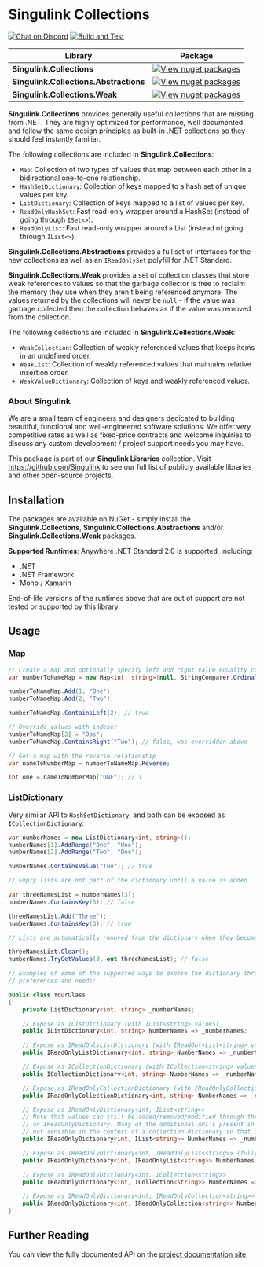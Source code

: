 # Singulink Collections

[![Chat on Discord](https://img.shields.io/discord/906246067773923490)](https://discord.gg/EkQhJFsBu6)
[![Build and Test](https://github.com/Singulink/Singulink.Collections/workflows/build%20and%20test/badge.svg)](https://github.com/Singulink/Singulink.Collections?query=workflow%3A%22build+and+test%22)

| Library | Package |
| --- | --- |
| **Singulink.Collections** | [![View nuget packages](https://img.shields.io/nuget/v/Singulink.Collections.svg)](https://www.nuget.org/packages/Singulink.Collections/) |
| **Singulink.Collections.Abstractions** | [![View nuget packages](https://img.shields.io/nuget/v/Singulink.Collections.Abstractions.svg)](https://www.nuget.org/packages/Singulink.Collections.Abstractions/) |
| **Singulink.Collections.Weak** | [![View nuget packages](https://img.shields.io/nuget/v/Singulink.Collections.Weak.svg)](https://www.nuget.org/packages/Singulink.Collections.Weak/) |

**Singulink.Collections** provides generally useful collections that are missing from .NET. They are highly optimized for performance, well documented and follow the same design principles as built-in .NET collections so they should feel instantly familiar.

The following collections are included in **Singulink.Collections**:
- `Map`: Collection of two types of values that map between each other in a bidirectional one-to-one relationship.
- `HashSetDictionary`: Collection of keys mapped to a hash set of unique values per key.
- `ListDictionary`: Collection of keys mapped to a list of values per key.
- `ReadOnlyHashSet`: Fast read-only wrapper around a HashSet (instead of going through `ISet<>`).
- `ReadOnlyList`: Fast read-only wrapper around a List (instead of going through `IList<>`).

**Singulink.Collections.Abstractions** provides a full set of interfaces for the new collections as well as an `IReadOnlySet` polyfill for .NET Standard.

**Singulink.Collections.Weak** provides a set of collection classes that store weak references to values so that the garbage collector is free to reclaim the memory they use when they aren't being referenced anymore. The values returned by the collections will never be `null` - if the value was garbage collected then the collection behaves as if the value was removed from the collection.

The following collections are included in **Singulink.Collections.Weak**:
- `WeakCollection`: Collection of weakly referenced values that keeps items in an undefined order.
- `WeakList`: Collection of weakly referenced values that maintains relative insertion order.
- `WeakValueDictionary`: Collection of keys and weakly referenced values.

### About Singulink

We are a small team of engineers and designers dedicated to building beautiful, functional and well-engineered software solutions. We offer very competitive rates as well as fixed-price contracts and welcome inquiries to discuss any custom development / project support needs you may have.

This package is part of our **Singulink Libraries** collection. Visit https://github.com/Singulink to see our full list of publicly available libraries and other open-source projects.

## Installation

The packages are available on NuGet - simply install the **Singulink.Collections**, **Singulink.Collections.Abstractions** and/or **Singulink.Collections.Weak** packages.

**Supported Runtimes**: Anywhere .NET Standard 2.0 is supported, including:
- .NET
- .NET Framework
- Mono / Xamarin

End-of-life versions of the runtimes above that are out of support are not tested or supported by this library.

## Usage

### Map

```c#
// Create a map and optionally specify left and right value equality comparers
var numberToNameMap = new Map<int, string>(null, StringComparer.OrdinalIgnoreCase);

numberToNameMap.Add(1, "One");
numberToNameMap.Add(2, "Two");

numberToNameMap.ContainsLeft(2); // true

// Override values with indexer
numberToNameMap[2] = "Dos";
numberToNameMap.ContainsRight("Two"); // false, was overridden above

// Get a map with the reverse relationship
var nameToNumberMap = numberToNameMap.Reverse;

int one = nameToNumberMap["ONE"]; // 1

```

### ListDictionary

Very similar API to `HashSetDictionary`, and both can be exposed as `ICollectionDictionary`:

```c#
var numberNames = new ListDictionary<int, string>();
numberNames[1].AddRange("One", "Uno");
numberNames[2].AddRange("Two", "Dos");

numberNames.ContainsValue("Two"); // true

// Empty lists are not part of the dictionary until a value is added

var threeNamesList = numberNames[3];
numberNames.ContainsKey(3); // false

threeNamesList.Add("Three");
numberNames.ContainsKey(3); // true

// Lists are automatically removed from the dictionary when they become empty

threeNamesList.Clear();
numberNames.TryGetValues(3, out threeNamesList); // false

// Examples of some of the supported ways to expose the dictionary through interfaces depending on your
// preferences and needs:

public class YourClass
{
    private ListDictionary<int, string> _numberNames;

    // Expose as IListDictionary (with IList<string> values)
    public IListDictionary<int, string> NumberNames => _numberNames;

    // Expose as IReadOnlyListDictionary (with IReadOnlyList<string> values)
    public IReadOnlyListDictionary<int, string> NumberNames => _numberNames.AsReadOnly();

    // Expose as ICollectionDictionary (with ICollection<string> values)
    public ICollectionDictionary<int, string> NumberNames => _numberNames.AsCollectionDictionary();

    // Expose as IReadOnlyCollectionDictionary (with IReadOnlyCollection<string> values)
    public IReadOnlyCollectionDictionary<int, string> NumberNames => _numberNames.AsReadOnlyCollectionDictionary();

    // Expose as IReadOnlyDictionary<int, IList<string>>
    // Note that values can still be added/removed/modified through the value ILists even though it is
    // an IReadOnlyDictionary. Many of the additional API's present in the IDictionary interface are
    // not sensible in the context of a collection dictionary so that interface is not supported.
    public IReadOnlyDictionary<int, IList<string>> NumberNames => _numberNames;

    // Expose as IReadOnlyDictionary<int, IReadOnlyList<string>> (fully read-only)
    public IReadOnlyDictionary<int, IReadOnlyList<string>> NumberNames => _numberNames.AsReadOnlyDictionaryOfList();

    // Expose as IReadOnlyDictionary<int, ICollection<string>>
    public IReadOnlyDictionary<int, ICollection<string>> NumberNames => _numberNames.AsDictionaryOfCollection();

    // Expose as IReadOnlyDictionary<int, IReadOnlyCollection<string>>
    public IReadOnlyDictionary<int, IReadOnlyCollection<string>> NumberNames => _numberNames.AsReadOnlyDictionaryOfCollection();
}
```

## Further Reading

You can view the fully documented API on the [project documentation site](https://www.singulink.com/Docs/Singulink.Collections/api/Singulink.Collections.html).
